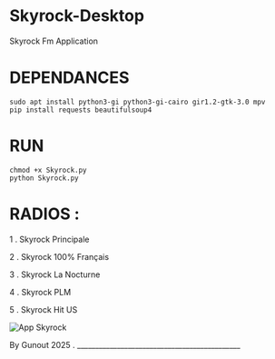 # Skyrock-Desktop
Skyrock Fm Application 

# DEPENDANCES 

    sudo apt install python3-gi python3-gi-cairo gir1.2-gtk-3.0 mpv
    pip install requests beautifulsoup4

# RUN 

    chmod +x Skyrock.py
    python Skyrock.py


# RADIOS :

1 . Skyrock Principale

2 . Skyrock 100% Français

3 . Skyrock La Nocturne

4 . Skyrock PLM

5 . Skyrock Hit US



![App Skyrock](https://github.com/user-attachments/assets/dffaf647-c995-425f-b227-419657ff8718)





By Gunout 2025 . _____________________________________________
